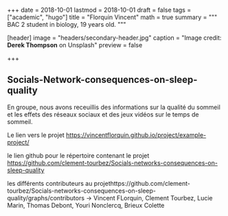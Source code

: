+++
date = 2018-10-01
lastmod = 2018-10-01
draft = false
tags = ["academic", "hugo"]
title = "Florquin Vincent"
math = true
summary = """ 
BAC 2 student in biology, 19 years old.
"""

[header]
image = "headers/secondary-header.jpg"
caption = "Image credit: **Derek Thompson** on Unsplash"
preview = false

+++


## Socials-Network-consequences-on-sleep-quality
En groupe, nous avons receuillis des informations sur la qualité du sommeil et les effets des réseaux sociaux et des jeux vidéos sur le temps de sommeil.


Le lien vers le projet
https://vincentflorquin.github.io/project/example-project/

le lien github pour le répertoire contenant le projet
https://github.com/clement-tourbez/Socials-networks-consequences-on-sleep-quality

les différents contributeurs au projethttps://github.com/clement-tourbez/Socials-networks-consequences-on-sleep-quality/graphs/contributors
-> Vincent FLorquin, Clement Tourbez, Lucie Marin, Thomas Debont, Youri Nonclercq, Brieux Colette
